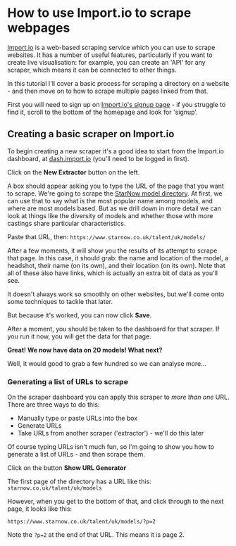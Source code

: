 # How to use Import.io to scrape webpages

[Import.io](https://www.import.io/) is a web-based scraping service which you can use to scrape websites. It has a number of useful features, particularly if you want to create live visualisation: for example, you can create an 'API' for any scraper, which means it can be connected to other things.

In this tutorial I'll cover a basic process for scraping a directory on a website - and then move on to how to scrape multiple pages linked from that.

First you will need to sign up on [Import.io's signup page](https://import.io/signup) - if you struggle to find it, scroll to the bottom of the homepage and look for 'signup'.

## Creating a basic scraper on Import.io

To begin creating a new scraper it's a good idea to start from the Import.io dashboard, at [dash.import.io](https://dash.import.io/) (you'll need to be logged in first).

Click on the **New Extractor** button on the left.

A box should appear asking you to type the URL of the page that you want to scrape. We're going to scrape the [StarNow model directory](https://www.starnow.co.uk/talent/uk/models/). At first, we can use that to say what is the most popular name among models, and where are most models based. But as we drill down in more detail we can look at things like the diversity of models and whether those with more castings share particular characteristics.

Paste that URL, then: `https://www.starnow.co.uk/talent/uk/models/`

After a few moments, it will show you the results of its attempt to scrape that page. In this case, it should grab: the name and location of the model, a headshot, their name (on its own), and their location (on its own). Note that all of these also have links, which is actually an extra bit of data as you'll see.

It doesn't always work so smoothly on other websites, but we'll come onto some techniques to tackle that later.

But because it's worked, you can now click **Save**. 

After a moment, you should be taken to the dashboard for that scraper. If you run it now, you will get the data for that page.

**Great! We now have data on 20 models! What next?**

Well, it would good to grab a few hundred so we can analyse more...

### Generating a list of URLs to scrape

On the scraper dashboard you can apply this scraper to *more than one* URL. There are three ways to do this:

* Manually type or paste URLs into the box
* Generate URLs
* Take URLs from another scraper ('extractor') - we'll do this later

Of course typing URLs isn't much fun, so I'm going to show you how to generate a list of URLs - and then scrape them.

Click on the button **Show URL Generator**

The first page of the directory has a URL like this: `starnow.co.uk/talent/uk/models`

However, when you get to the bottom of that, and click through to the next page, it looks like this:

`https://www.starnow.co.uk/talent/uk/models/?p=2`

Note the `?p=2` at the end of that URL. This means it is page 2.
